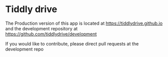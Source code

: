 # Tiddly drive

The Production version of this app is located at https://tiddlydrive.github.io and the development repository at https://github.com/tiddlydrive/development

If you would like to contribute, please direct pull requests at the development repo
